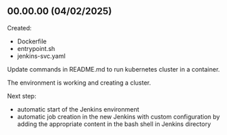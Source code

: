 
## 00.00.00 (04/02/2025)
Created:
* Dockerfile
* entrypoint.sh
* jenkins-svc.yaml
  
Update commands in README.md to run kubernetes cluster in a container.

The environment is working and creating a cluster.

Next step:
* automatic start of the Jenkins environment
* automatic job creation in the new Jenkins with custom configuration by adding the appropriate content in the bash shell in Jenkins directory
